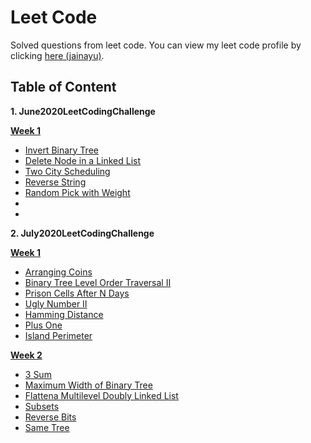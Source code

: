 # Leet Code
Solved questions from leet code. You can view my leet code profile by clicking [here (jainayu)](https://leetcode.com/jainayu/).

## Table of Content

**1. June2020LeetCodingChallenge**

**[Week 1](https://github.com/jainayu/Leet-Code/tree/master/June2020LeetCodingChallenge/Week%201:%20June%201st%E2%80%93June%207th)**
  - [Invert Binary Tree](https://github.com/jainayu/Leet-Code/blob/master/June2020LeetCodingChallenge/Week%201:%20June%201st%E2%80%93June%207th/InvertBinaryTree.cpp "InvertBinaryTree.cpp")
  - [Delete Node in a Linked List](https://github.com/jainayu/Leet-Code/blob/master/June2020LeetCodingChallenge/Week%201:%20June%201st%E2%80%93June%207th/DeleteNodeinaLinkedList.cpp "DeleteNodeinaLinkedList.cpp")
  - [Two City Scheduling](https://github.com/jainayu/Leet-Code/blob/master/June2020LeetCodingChallenge/Week%201:%20June%201st%E2%80%93June%207th/TwoCityScheduling.cpp "TwoCityScheduling.cpp")
  - [Reverse String](https://github.com/jainayu/Leet-Code/blob/master/June2020LeetCodingChallenge/Week%201:%20June%201st%E2%80%93June%207th/ReverseString.cpp "ReverseString.cpp")
  - [Random Pick with Weight](https://github.com/jainayu/Leet-Code/blob/master/June2020LeetCodingChallenge/Week%201:%20June%201st%E2%80%93June%207th/RandomPickwithWeight.cpp "RandomPickwithWeight.cpp")
  - []()
  - []()

**2. July2020LeetCodingChallenge**

**[Week 1](https://github.com/jainayu/Leet-Code/tree/master/July2020LeetCodingChallenge/Week%201:%20July%201st%20-%20July%207th)**
  - [Arranging Coins](https://github.com/jainayu/Leet-Code/blob/master/July2020LeetCodingChallenge/Week%201:%20July%201st%20-%20July%207th/ArrangingCoins.cpp "ArrangingCoins.cpp")
  - [Binary Tree Level Order Traversal II](https://github.com/jainayu/Leet-Code/blob/master/July2020LeetCodingChallenge/Week%201:%20July%201st%20-%20July%207th/BinaryTreeLevelOrderTraversalII.cpp "BinaryTreeLevelOrderTraversalII.cpp")
  - [Prison Cells After N Days](https://github.com/jainayu/Leet-Code/blob/master/July2020LeetCodingChallenge/Week%201:%20July%201st%20-%20July%207th/PrisonCellsAfterNDays.cpp "PrisonCellsAfterNDays.cpp")
  - [Ugly Number II](https://github.com/jainayu/Leet-Code/blob/master/July2020LeetCodingChallenge/Week%201:%20July%201st%20-%20July%207th/UglyNumberII.cpp "UglyNumberII.cpp")
  - [Hamming Distance](https://github.com/jainayu/Leet-Code/blob/master/July2020LeetCodingChallenge/Week%201:%20July%201st%20-%20July%207th/HammingDistance.cpp "HammingDistance.cpp")
  - [Plus One](https://github.com/jainayu/Leet-Code/blob/master/July2020LeetCodingChallenge/Week%201:%20July%201st%20-%20July%207th/PlusOne.cpp "PlusOne.cpp")
  - [Island Perimeter](https://github.com/jainayu/Leet-Code/blob/master/July2020LeetCodingChallenge/Week%201:%20July%201st%20-%20July%207th/IslandPerimeter.cpp "IslandPerimeter.cpp")
  
**[Week 2](https://github.com/jainayu/Leet-Code/tree/master/July2020LeetCodingChallenge/Week%202:%20July%208th%20-%20July%2014th)**
  - [3 Sum](https://github.com/jainayu/Leet-Code/blob/master/July2020LeetCodingChallenge/Week%202:%20July%208th%20-%20July%2014th/3Sum.cpp "3Sum.cpp")
  - [Maximum Width of Binary Tree](https://github.com/jainayu/Leet-Code/blob/master/July2020LeetCodingChallenge/Week%202:%20July%208th%20-%20July%2014th/MaximumWidthofBinaryTree.cpp "MaximumWidthofBinaryTree.cpp")
  - [Flattena Multilevel Doubly Linked List](https://github.com/jainayu/Leet-Code/blob/master/July2020LeetCodingChallenge/Week%202:%20July%208th%20-%20July%2014th/FlattenaMultilevelDoublyLinkedList.cpp "FlattenaMultilevelDoublyLinkedList.cpp")
  - [Subsets](https://github.com/jainayu/Leet-Code/blob/master/July2020LeetCodingChallenge/Week%202:%20July%208th%20-%20July%2014th/Subsets.cpp "Subsets.cpp")
  - [Reverse Bits](https://github.com/jainayu/Leet-Code/blob/master/July2020LeetCodingChallenge/Week%202:%20July%208th%20-%20July%2014th/ReverseBits.cpp "ReverseBits.cpp")
  - [Same Tree](https://github.com/jainayu/Leet-Code/blob/master/July2020LeetCodingChallenge/Week%202:%20July%208th%20-%20July%2014th/SameTree.cpp "SameTree.cpp")
    

